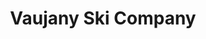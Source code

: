 ---
metadata:
    description: 'Web design case study by Ed Franks for Vaujany Ski Company. A company offering chalets and apartment in Vaujany in the french Alps'
    keywords: 'Design, Graphics, Website, Case Study, Web design, Social Marketing, UI, UX, Case Study'
body_classes: "project-page"
template: vaujany
title: Vaujany Ski Company
vert_text: Web Design
details:
    -
        client: Vaujany Ski Company
        role: "Design, Development"
        year: "2016"
        url: "http://www.vaujanyskicompany.com/"
background: bg-bw.jpg
main_img: main.jpg
laptop_img: laptop.png
intro_title: Apartments and Chalets in Vaujany Alpe D'Huez
intro_text: The Vaujany Ski Company previously had a non responsive, out of date website, that didn't really show what they were all about. So I designed them a new website that enabled them to present all the services they offer and stand out amongst their competitors.<br><br>The new site design meant they could show of each of their different chalets/apartements in more detail, allowing people to get a better idea about the quality of the accommodation and services that they offer.
inner_bgtext_1: About
inner_label_1: Vaujany Summmer
inner_bgtext_2: Apartments
inner_label_2: Our Apartments
heading_font: Montserrat
body_font: Overpass
content:
    items: '@self.children'

---